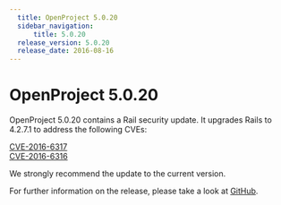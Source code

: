 ```yaml
---
  title: OpenProject 5.0.20
  sidebar_navigation:
      title: 5.0.20
  release_version: 5.0.20
  release_date: 2016-08-16
---
```


# OpenProject 5.0.20

OpenProject 5.0.20 contains a Rail security update. It upgrades Rails to
4.2.7.1 to address the following
CVEs:

[CVE-2016-6317](https://groups.google.com/forum/#!topic/ruby-security-ann/WccgKSKiPZA)  
[CVE-2016-6316](https://groups.google.com/forum/#!topic/ruby-security-ann/8B2iV2tPRSE)

We strongly recommend the update to the current version.

For further information on the release, please take a look at
[GitHub](https://github.com/opf/openproject/tree/v5.0.20).


